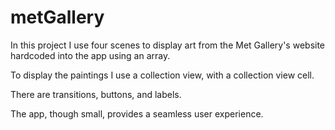 # metGallery

In this project I use four scenes to display art from the Met Gallery's website hardcoded into the app using an array.

To display the paintings I use a collection view, with a collection view cell.

There are transitions, buttons, and labels. 

The app, though small, provides a seamless user experience.
